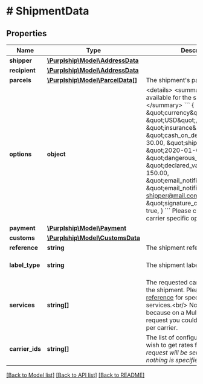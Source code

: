 # # ShipmentData

## Properties

Name | Type | Description | Notes
------------ | ------------- | ------------- | -------------
**shipper** | [**\Purplship\Model\AddressData**](AddressData.md) |  |
**recipient** | [**\Purplship\Model\AddressData**](AddressData.md) |  |
**parcels** | [**\Purplship\Model\ParcelData[]**](ParcelData.md) | The shipment&#39;s parcels |
**options** | **object** | &lt;details&gt; &lt;summary&gt;The options available for the shipment.&lt;/summary&gt;  &#x60;&#x60;&#x60; {     \&quot;currency\&quot;: \&quot;USD\&quot;,     \&quot;insurance\&quot;: 100.00,     \&quot;cash_on_delivery\&quot;: 30.00,     \&quot;shipment_date\&quot;: \&quot;2020-01-01\&quot;,     \&quot;dangerous_good\&quot;: true,     \&quot;declared_value\&quot;: 150.00,     \&quot;email_notification\&quot;: true,     \&quot;email_notification_to\&quot;: shipper@mail.com,     \&quot;signature_confirmation\&quot;: true, } &#x60;&#x60;&#x60;  Please check the docs for carrier specific options. &lt;/details&gt; | [optional]
**payment** | [**\Purplship\Model\Payment**](Payment.md) |  | [optional]
**customs** | [**\Purplship\Model\CustomsData**](CustomsData.md) |  | [optional]
**reference** | **string** | The shipment reference | [optional]
**label_type** | **string** | The shipment label file type. | [optional] [default to 'PDF']
**services** | **string[]** | The requested carrier service for the shipment.  Please consult [the reference](#operation/references) for specific carriers services.&lt;br/&gt; Note that this is a list because on a Multi-carrier rate request you could specify a service per carrier. | [optional]
**carrier_ids** | **string[]** | The list of configured carriers you wish to get rates from.  *Note that the request will be sent to all carriers in nothing is specified* | [optional]

[[Back to Model list]](../../README.md#models) [[Back to API list]](../../README.md#endpoints) [[Back to README]](../../README.md)
